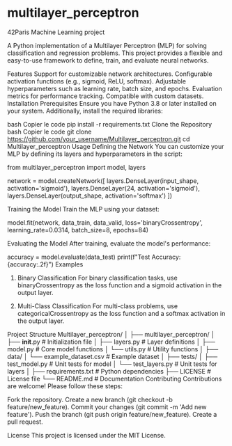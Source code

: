 # multilayer_perceptron

42Paris Machine Learning project

A Python implementation of a Multilayer Perceptron (MLP) for solving classification and regression problems. This project provides a flexible and easy-to-use framework to define, train, and evaluate neural networks.

Features
Support for customizable network architectures.
Configurable activation functions (e.g., sigmoid, ReLU, softmax).
Adjustable hyperparameters such as learning rate, batch size, and epochs.
Evaluation metrics for performance tracking.
Compatible with custom datasets.
Installation
Prerequisites
Ensure you have Python 3.8 or later installed on your system. Additionally, install the required libraries:

bash
Copier le code
pip install -r requirements.txt
Clone the Repository
bash
Copier le code
git clone https://github.com/your_username/Multilayer_perceptron.git
cd Multilayer_perceptron
Usage
Defining the Network
You can customize your MLP by defining its layers and hyperparameters in the script:

from multilayer_perceptron import model, layers

network = model.createNetwork([
    layers.DenseLayer(input_shape, activation='sigmoid'),
    layers.DenseLayer(24, activation='sigmoid'),
    layers.DenseLayer(output_shape, activation='softmax')
])

Training the Model
Train the MLP using your dataset:

model.fit(network, data_train, data_valid, 
          loss='binaryCrossentropy', 
          learning_rate=0.0314, 
          batch_size=8, 
          epochs=84)

Evaluating the Model
After training, evaluate the model's performance:

accuracy = model.evaluate(data_test)
print(f"Test Accuracy: {accuracy:.2f}")
Examples
1. Binary Classification
For binary classification tasks, use binaryCrossentropy as the loss function and a sigmoid activation in the output layer.

2. Multi-Class Classification
For multi-class problems, use categoricalCrossentropy as the loss function and a softmax activation in the output layer.

Project Structure
Multilayer_perceptron/
│
├── multilayer_perceptron/
│   ├── __init__.py            # Initialization file
│   ├── layers.py              # Layer definitions
│   ├── model.py               # Core model functions
│   └── utils.py               # Utility functions
│
├── data/
│   └── example_dataset.csv    # Example dataset
│
├── tests/
│   ├── test_model.py          # Unit tests for model
│   └── test_layers.py         # Unit tests for layers
│
├── requirements.txt           # Python dependencies
├── LICENSE                    # License file
└── README.md                  # Documentation
Contributing
Contributions are welcome! Please follow these steps:

Fork the repository.
Create a new branch (git checkout -b feature/new_feature).
Commit your changes (git commit -m 'Add new feature').
Push the branch (git push origin feature/new_feature).
Create a pull request.

License
This project is licensed under the MIT License.